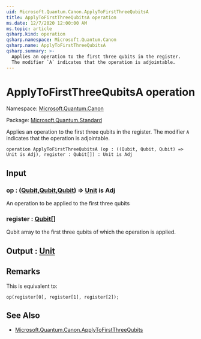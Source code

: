 ```yaml
---
uid: Microsoft.Quantum.Canon.ApplyToFirstThreeQubitsA
title: ApplyToFirstThreeQubitsA operation
ms.date: 12/7/2020 12:00:00 AM
ms.topic: article
qsharp.kind: operation
qsharp.namespace: Microsoft.Quantum.Canon
qsharp.name: ApplyToFirstThreeQubitsA
qsharp.summary: >-
  Applies an operation to the first three qubits in the register.
  The modifier `A` indicates that the operation is adjointable.
---
```


# ApplyToFirstThreeQubitsA operation

Namespace: [Microsoft.Quantum.Canon](xref:Microsoft.Quantum.Canon)

Package: [Microsoft.Quantum.Standard](https://nuget.org/packages/Microsoft.Quantum.Standard)


Applies an operation to the first three qubits in the register.The modifier `A` indicates that the operation is adjointable.

```qsharp
operation ApplyToFirstThreeQubitsA (op : ((Qubit, Qubit, Qubit) => Unit is Adj), register : Qubit[]) : Unit is Adj
```


## Input

### op : ([Qubit](xref:microsoft.quantum.lang-ref.qubit),[Qubit](xref:microsoft.quantum.lang-ref.qubit),[Qubit](xref:microsoft.quantum.lang-ref.qubit)) => [Unit](xref:microsoft.quantum.lang-ref.unit)  is Adj

An operation to be applied to the first three qubits


### register : [Qubit](xref:microsoft.quantum.lang-ref.qubit)[]

Qubit array to the first three qubits of which the operation is applied.



## Output : [Unit](xref:microsoft.quantum.lang-ref.unit)



## Remarks

This is equivalent to:```qsharpop(register[0], register[1], register[2]);```

## See Also

- [Microsoft.Quantum.Canon.ApplyToFirstThreeQubits](xref:Microsoft.Quantum.Canon.ApplyToFirstThreeQubits)